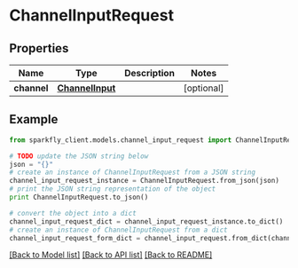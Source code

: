 # ChannelInputRequest


## Properties
Name | Type | Description | Notes
------------ | ------------- | ------------- | -------------
**channel** | [**ChannelInput**](ChannelInput.md) |  | [optional] 

## Example

```python
from sparkfly_client.models.channel_input_request import ChannelInputRequest

# TODO update the JSON string below
json = "{}"
# create an instance of ChannelInputRequest from a JSON string
channel_input_request_instance = ChannelInputRequest.from_json(json)
# print the JSON string representation of the object
print ChannelInputRequest.to_json()

# convert the object into a dict
channel_input_request_dict = channel_input_request_instance.to_dict()
# create an instance of ChannelInputRequest from a dict
channel_input_request_form_dict = channel_input_request.from_dict(channel_input_request_dict)
```
[[Back to Model list]](../README.md#documentation-for-models) [[Back to API list]](../README.md#documentation-for-api-endpoints) [[Back to README]](../README.md)


